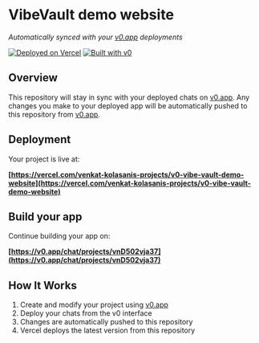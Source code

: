 # VibeVault demo website

*Automatically synced with your [v0.app](https://v0.app) deployments*

[![Deployed on Vercel](https://img.shields.io/badge/Deployed%20on-Vercel-black?style=for-the-badge&logo=vercel)](https://vercel.com/venkat-kolasanis-projects/v0-vibe-vault-demo-website)
[![Built with v0](https://img.shields.io/badge/Built%20with-v0.app-black?style=for-the-badge)](https://v0.app/chat/projects/vnD502vja37)

## Overview

This repository will stay in sync with your deployed chats on [v0.app](https://v0.app).
Any changes you make to your deployed app will be automatically pushed to this repository from [v0.app](https://v0.app).

## Deployment

Your project is live at:

**[https://vercel.com/venkat-kolasanis-projects/v0-vibe-vault-demo-website](https://vercel.com/venkat-kolasanis-projects/v0-vibe-vault-demo-website)**

## Build your app

Continue building your app on:

**[https://v0.app/chat/projects/vnD502vja37](https://v0.app/chat/projects/vnD502vja37)**

## How It Works

1. Create and modify your project using [v0.app](https://v0.app)
2. Deploy your chats from the v0 interface
3. Changes are automatically pushed to this repository
4. Vercel deploys the latest version from this repository
